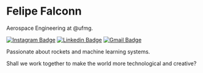 # Felipe Falconn

Aerospace Engineering at @ufmg.

[![Instagram Badge](https://img.shields.io/badge/-@felipefalconn-6c757d?style=flat-square&labelColor=6c757d&logo=instagram&logoColor=white&link=https://instagram.com/felipefalconn)](https://instagram.com/felipefalconn) 
[![Linkedin Badge](https://img.shields.io/badge/-Felipe%20Falconn-00875f?style=flat-square&logo=Linkedin&logoColor=white&link=https://www.linkedin.com/in/felipe-pereira-alves-6296041b0/)](https://www.linkedin.com/in/felipe-pereira-alves-6296041b0/) 
[![Gmail Badge](https://img.shields.io/badge/-felipe.alves%40ufmg.br-00875f?style=flat-square&logo=Gmail&logoColor=white&link=mailto:felipe.alves@ufmg.br)](mailto:felipe.alves@ufmg.br)

Passionate about rockets and machine learning systems.

Shall we work together to make the world more technological and creative?
